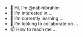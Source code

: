 - 👋 Hi, I’m @nabihibrahim
- 👀 I’m interested in ...
- 🌱 I’m currently learning ...
- 💞️ I’m looking to collaborate on ...
- 📫 How to reach me ...

<!---
nabihibrahim/nabihibrahim is a ✨ special ✨ repository because its `README.md` (this file) appears on your GitHub profile.
You can click the Preview link to take a look at your changes.
--->
